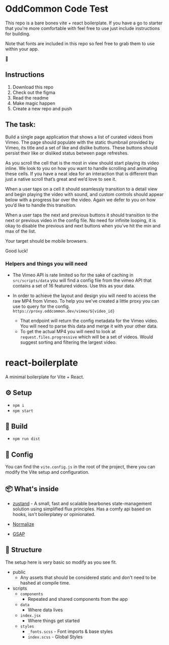 # OddCommon Code Test

This repo is a bare bones vite + react boilerplate. If you have a go to starter that you're more comfortable with feel free to use just include instructions for building.

Note that fonts are included in this repo so feel free to grab them to use within your app.

🤘

## Instructions

1. Download this repo
2. Check out the figma
3. Read the readme
4. Make magic happen
5. Create a new repo and push

## The task:

Build a single page application that shows a list of curated videos from Vimeo. The page should populate with the static thumbnail provided by Vimeo, its title and a set of like and dislike buttons. These buttons should persist their like or disliked status between page refreshes.

As you scroll the cell that is the most in view should start playing its video inline. We look to you on how you want to handle scrolling and animating these cells. If you have a neat idea for an interaction that is different than just a native scroll that’s great and we’d love to see it.

When a user taps on a cell it should seamlessly transition to a detail view and begin playing the video with sound, and custom controls should appear below with a progress bar over the video. Again we defer to you on how you’d like to handle this transition.

When a user taps the next and previous buttons it should transition to the next or previous video in the config file. No need for infinite looping, it is okay to disable the previous and next buttons when you’ve hit the min and max of the list.

Your target should be mobile browsers.

Good luck!

### Helpers and things you will need

- The Vimeo API is rate limited so for the sake of caching in `src/scripts/data` you will find a config file from the vimeo API that contains a set of 16 featured videos. Use this as your data.

- In order to achieve the layout and design you will need to access the raw MP4 from Vimeo. To help you we've created a little proxy you can use to query for the config. `https://proxy.oddcommon.dev/vimeo/${video_id}`
  - That endpoint will return the config metadata for the Vimeo video. You will need to parse this data and merge it with your other data.
  - To get the actual MP4 you will need to look at `request.files.progressive` which will be a set of videos. Would suggest sorting and filtering the largest video.

# react-boilerplate

A minimal boilerplate for Vite + React.

## ⚙️ Setup

- `npm i`
- `npm start`

## 🔨 Build

- `npm run dist`

## 🚧 Config

You can find the `vite.config.js` in the root of the project, there you can modify the Vite setup and configuration.

## 📦 What's inside

- [zustand](https://github.com/pmndrs/zustand) - A small, fast and scalable bearbones state-management solution using simplified flux principles. Has a comfy api based on hooks, isn't boilerplatey or opinionated.

- [Normalize](modern-normalize)

- [GSAP](https://greensock.com/gsap/)

## 📐 Structure

The setup here is very basic so modify as you see fit.

- public
  - Any assets that should be considered static and don't need to be hashed at compile time.
- scripts
  - `components`
    - Repeated and shared components from the app
  - `data`
    - Where data lives
  - `index.jsx`
    - Where things get started
  - `styles`
    - `_fonts.scss` - Font imports & base styles
    - `index.scss` - Global Styles
